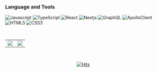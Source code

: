 <div>

### Language and Tools
<p>
<img alt="Javascript" src="https://img.shields.io/badge/JavaScript-F7DF1E?style=flat-square&logo=JavaScript&logoColor=000080"/>
<img alt="TypeScript" src="https://img.shields.io/badge/TypeScript-3178C6?style=flat-square&logo=TypeScript&logoColor=white"/>
<img alt="React" src="https://img.shields.io/badge/React-61DAFB?style=flat-square&logo=React&logoColor=white"/>
<img alt="Nextjs" src="https://img.shields.io/badge/Next.js-000000?style=flat-square&logo=Next.js&logoColor=white"/>
<img alt="GraphQL" src="https://img.shields.io/badge/GraphQL-E10098?style=flat-square&logo=GraphQL&logoColor=white"/>
<img alt="ApolloClient" src="https://img.shields.io/badge/ApolloClient-311C87?style=flat-square&logo=apollographql&logoColor=white"/>
<img alt="HTML5" src="https://img.shields.io/badge/HTML5-E34F26?style=flat-square&logo=html5&logoColor=white"/>
<img alt="CSS3" src="https://img.shields.io/badge/CSS3-1572B6?style=flat-square&logo=css3&logoColor=white"/>
</p>

<br />

<table align="center">
<tr>
<td valign="top">
<img src ="https://github-readme-stats.vercel.app/api?username=KKingmo&show_icons=true&count_private=true&theme=merko&hide_border=true&bg_color=00000000&title_color=39d353&icon_color=006d32&locale=kr">
</td>
<td valign="top">
<img src ="https://github-readme-stats.vercel.app/api/top-langs/?username=KKingmo&layout=compact&hide_border=true&theme=merko&bg_color=00000000&title_color=39d353&langs_count=8">
</td>
</tr>
</table>

<br/>

<div align="center">

[![Hits](https://hits.seeyoufarm.com/api/count/incr/badge.svg?url=https%3A%2F%2Fgithub.com%2FKKingmo%2Fhit-counter&count_bg=%23555555&title_bg=%23555555&icon=github.svg&icon_color=%23FFFFFF&title=Views&edge_flat=false)](https://hits.seeyoufarm.com)

</div>
</div>
